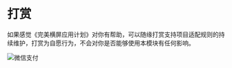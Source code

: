 # 打赏

如果感觉《完美横屏应用计划》对你有帮助，可以随缘打赏支持项目适配规则的持续维护，打赏为自愿行为，不会对你是否能够使用本模块有任何影响。

![微信支付](https://sothx.com/images/github/wechatQR.jpg)
